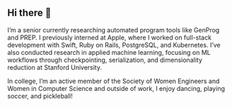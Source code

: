## Hi there 👋

I’m a senior currently researching automated program tools like GenProg and PREP. I previously interned at Apple, where I worked on full-stack development with Swift, Ruby on Rails, PostgreSQL, and Kubernetes. I’ve also conducted research in applied machine learning, focusing on ML workflows through checkpointing, serialization, and dimensionality reduction at Stanford University.

In college, I’m an active member of the Society of Women Engineers and Women in Computer Science and outside of work, I enjoy dancing, playing soccer, and pickleball!
